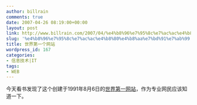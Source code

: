 ```yaml
---
author: billrain
comments: true
date: 2007-04-26 08:19:00+00:00
layout: post
link: http://www.billrain.com/2007/04/%e4%b8%96%e7%95%8c%e7%ac%ac%e4%b8%80%e4%b8%aa%e7%bd%91%e7%ab%99/
slug: '%e4%b8%96%e7%95%8c%e7%ac%ac%e4%b8%80%e4%b8%aa%e7%bd%91%e7%ab%99'
title: 世界第一个网站
wordpress_id: 167
categories:
- 信息技术|IT
tags:
- WEB
---
```


今天看书发现了这个创建于1991年8月6日的[世界第一网站](http://info.cern.ch/)，作为专业网民应该知道一下。
